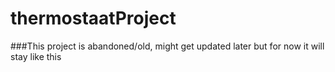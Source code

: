 # thermostaatProject
###This project is abandoned/old, might get updated later but for now it will stay like this
